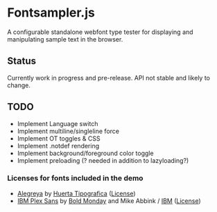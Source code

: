 # Fontsampler.js

A configurable standalone webfont type tester for displaying and manipulating sample text in the browser.

## Status

Currently work in progress and pre-release. API not stable and likely to change.


## TODO
* Implement Language switch
* Implement multiline/singleline force
* Implement OT toggles & CSS
* Implement .notdef rendering
* Implement background/foreground color toggle
* Implement preloading (? needed in addition to lazyloading?)

### Licenses for fonts included in the demo
* [Alegreya](https://github.com/huertatipografica/Alegreya/) by [Huerta Tipografica](https://www.huertatipografica.com/) ([License](https://github.com/huertatipografica/Alegreya/blob/master/LICENSE.md))
* [IBM Plex Sans](https://github.com/IBM/plex) by [Bold Monday](https://www.boldmonday.com/) and Mike Abbink / [IBM](https://www.ibm.com/plex/) ([License](https://github.com/IBM/plex/blob/master/LICENSE.txt))